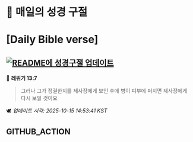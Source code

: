 # 🙏 매일의 성경 구절
# [Daily Bible verse]
## [![README에 성경구절 업데이트](https://github.com/DONGSUKA/first_test/actions/workflows/update-readme-bible.yml/badge.svg)](https://github.com/DONGSUKA/first_test/actions/workflows/update-readme-bible.yml)
<!-- START_BIBLE_VERSE -->
📖 **레위기 13:7**
> 그러나 그가 정결한지를 제사장에게 보인 후에 병이 피부에 퍼지면 제사장에게 다시 보일 것이요

🕊️ _업데이트 시각: 2025-10-15 14:53:41 KST_
  <!-- END_BIBLE_VERSE -->
## GITHUB_ACTION
